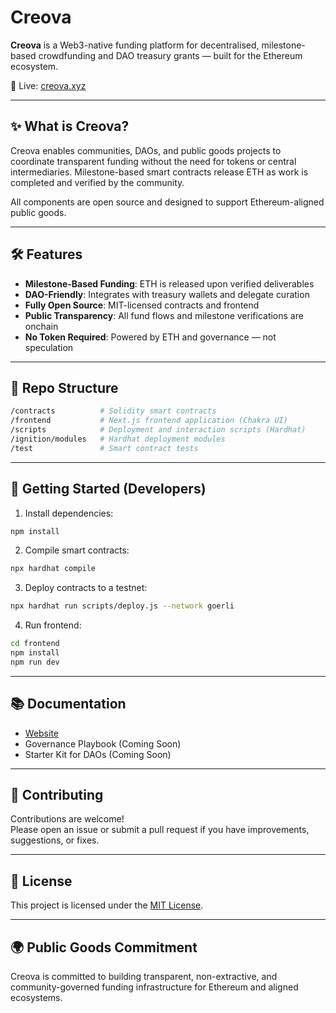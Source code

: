 # Creova

**Creova** is a Web3-native funding platform for decentralised, milestone-based crowdfunding and DAO treasury grants — built for the Ethereum ecosystem.

🔗 Live: [creova.xyz](https://www.creova.xyz)

---

## ✨ What is Creova?

Creova enables communities, DAOs, and public goods projects to coordinate transparent funding without the need for tokens or central intermediaries. Milestone-based smart contracts release ETH as work is completed and verified by the community.

All components are open source and designed to support Ethereum-aligned public goods.

---

## 🛠️ Features

- **Milestone-Based Funding**: ETH is released upon verified deliverables
- **DAO-Friendly**: Integrates with treasury wallets and delegate curation
- **Fully Open Source**: MIT-licensed contracts and frontend
- **Public Transparency**: All fund flows and milestone verifications are onchain
- **No Token Required**: Powered by ETH and governance — not speculation

---

## 🧩 Repo Structure

```bash
/contracts          # Solidity smart contracts
/frontend           # Next.js frontend application (Chakra UI)
/scripts            # Deployment and interaction scripts (Hardhat)
/ignition/modules   # Hardhat deployment modules
/test               # Smart contract tests
```

---

## 🚀 Getting Started (Developers)

1. Install dependencies:

```bash
npm install
```

2. Compile smart contracts:

```bash
npx hardhat compile
```

3. Deploy contracts to a testnet:

```bash
npx hardhat run scripts/deploy.js --network goerli
```

4. Run frontend:

```bash
cd frontend
npm install
npm run dev
```

---

## 📚 Documentation

- [Website](https://www.creova.xyz)
- Governance Playbook (Coming Soon)
- Starter Kit for DAOs (Coming Soon)

---

## 🤝 Contributing

Contributions are welcome!  
Please open an issue or submit a pull request if you have improvements, suggestions, or fixes.

---

## 📜 License

This project is licensed under the [MIT License](./LICENSE).

---

## 🌍 Public Goods Commitment

Creova is committed to building transparent, non-extractive, and community-governed funding infrastructure for Ethereum and aligned ecosystems.
